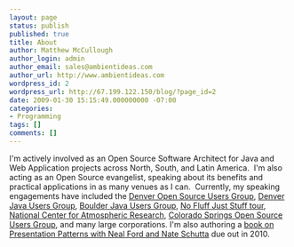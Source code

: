 ```yaml
---
layout: page
status: publish
published: true
title: About
author: Matthew McCullough
author_login: admin
author_email: sales@ambientideas.com
author_url: http://www.ambientideas.com
wordpress_id: 2
wordpress_url: http://67.199.122.150/blog/?page_id=2
date: 2009-01-30 15:15:49.000000000 -07:00
categories:
- Programming
tags: []
comments: []
---
```

I'm actively involved as an Open Source Software Architect for Java and Web Application projects across North, South, and Latin America.  I'm also acting as an Open Source evangelist, speaking about its benefits and practical applications in as many venues as I can.  Currently, my speaking engagements have included the <a href="http://www.denveropensource.org" target="_blank">Denver Open Source Users Group</a>, <a href="http://denverjug.org" target="_blank">Denver Java Users Group</a>, <a href="http://boulderjug.org" target="_blank">Boulder Java Users Group</a>, <a href="http://www.nofluffjuststuff.com/conference/speaker/matthew_mccullough.html" target="_blank">No Fluff Just Stuff tour</a>, <a href="http://www.ncar.ucar.edu/" target="_blank">National Center for Atmospheric Research</a>, <a href="http://www.meetup.com/csopensource/" target="_blank">Colorado Springs Open Source Users Group</a>, and many large corporations.  I'm also authoring a <a href="http://presentationpatterns.com">book on Presentation Patterns with Neal Ford and Nate Schutta</a> due out in 2010.
